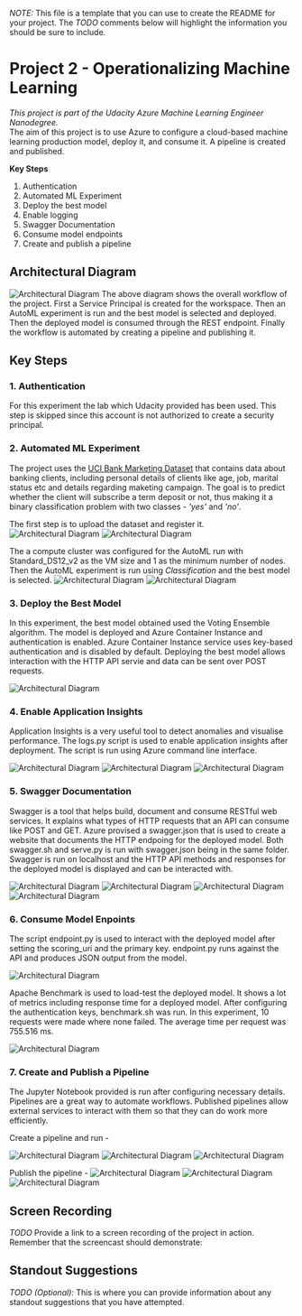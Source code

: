 *NOTE:* This file is a template that you can use to create the README for your project. The *TODO* comments below will highlight the information you should be sure to include.


# Project 2 - Operationalizing Machine Learning


*This project is part of the Udacity Azure Machine Learning Engineer Nanodegree.* <br>
The aim of this project is to use Azure to configure a cloud-based machine learning production model, deploy it, and consume it. A pipeline is created and published.<br>

**Key Steps**
<ol>
<li>Authentication</li>
<li>Automated ML Experiment</li>
<li>Deploy the best model</li>
<li>Enable logging</li>
<li>Swagger Documentation</li>
<li>Consume model endpoints</li>
<li>Create and publish a pipeline</li>
</ol>


## Architectural Diagram
![Architectural Diagram](./images/arch-diag.png) 
The above diagram shows the overall workflow of the project. First a Service Principal is created for the workspace. Then an AutoML experiment is run and the best model is selected and deployed. Then the deployed model is consumed through the REST endpoint. Finally the workflow is automated by creating a pipeline and publishing it. 

## Key Steps
### 1. Authentication 
For this experiment the lab which Udacity provided has been used. This step is skipped since this account is not authorized to create a security principal.

### 2. Automated ML Experiment
The project uses the [UCI Bank Marketing Dataset](https://archive.ics.uci.edu/ml/datasets/Bank+Marketing) that contains data about banking clients, including personal details of clients like age, job, marital status etc and details regarding maketing campaign.
The goal is to predict whether the client will subscribe a term deposit or not, thus making it a binary classification problem with two classes - *'yes'* and *'no'*.

The first step is to upload the dataset and register it.
![Architectural Diagram](./images/reg-dataset.png) 
![Architectural Diagram](./images/reg-dataset-details.png) 

The a compute cluster was configured for the AutoML run with Standard_DS12_v2 as the VM size and 1 as the minimum number of nodes. Then the AutoML experiment is run using *Classification* and the best model is selected.
![Architectural Diagram](./images/automl-completed.png) 
![Architectural Diagram](./images/best-model.png) 

### 3. Deploy the Best Model
In this experiment, the best model obtained used the Voting Ensemble algorithm. The model is deployed and Azure Container Instance and authentication is enabled. Azure Container Instance service uses key-based authentication and is disabled by default. Deploying the best model allows interaction with the HTTP API servie and data can be sent over POST requests.

![Architectural Diagram](./images/deployment-healthy.png)

### 4. Enable Application Insights
Application Insights is a very useful tool to detect anomalies and visualise performance. The logs.py script is used to enable application insights after deployment. The script is run using Azure command line interface.

![Architectural Diagram](./images/logs-output.png)
![Architectural Diagram](./images/app-insights-true.png)
![Architectural Diagram](./images/app-insights-details.png)

### 5. Swagger Documentation
Swagger is a tool that helps build, document and consume RESTful web services. It explains what types of HTTP requests that an API can consume like POST and GET. 
Azure provised a swagger.json that is used to create a website that documents the HTTP endpoing for the deployed model. 
Both swagger.sh and serve.py is run with swagger.json being in the same folder. Swagger is run on localhost and the HTTP API methods and responses for the deployed model is displayed and can be interacted with.

![Architectural Diagram](./images/serve-swagger.png)
![Architectural Diagram](./images/api-get.png)
![Architectural Diagram](./images/api-post-parameters.png)
![Architectural Diagram](./images/api-post-response.png)

### 6. Consume Model Enpoints
The script endpoint.py is used to interact with the deployed model after setting the scoring_uri and the primary key. endpoint.py runs against the API and produces JSON output from the model.

![Architectural Diagram](./images/endpoint-output.png)

Apache Benchmark is used to load-test the deployed model. It shows a lot of metrics including response time for a deployed model. After configuring the authentication keys, benchmark.sh was run. In this experiment, 10 requests were made where none failed. The average time per request was 755.516 ms.

![Architectural Diagram](./images/ab-output-3.png)

### 7. Create and Publish a Pipeline
The Jupyter Notebook provided is run after configuring necessary details. <br>
Pipelines are a great way to automate workflows. Published pipelines allow external services to interact with them so that they can do work more efficiently.

Create a pipeline and run -

![Architectural Diagram](./images/pipeline1.png)
![Architectural Diagram](./images/pipeline-running.png)
![Architectural Diagram](./images/pipeline-run-overview.png)

Publish the pipeline -
![Architectural Diagram](./images/published-pipeline-overview.png)
![Architectural Diagram](./images/published-pipeline-overview-page.png)
![Architectural Diagram](./images/pipeline-endpoint.png)

## Screen Recording
*TODO* Provide a link to a screen recording of the project in action. Remember that the screencast should demonstrate:

## Standout Suggestions
*TODO (Optional):* This is where you can provide information about any standout suggestions that you have attempted.
